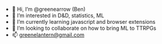 - 👋 Hi, I’m @greenearrow (Ben)
- 👀 I’m interested in D&D, statistics, ML
- 🌱 I’m currently learning javascript and browser extensions
- 💞️ I’m looking to collaborate on how to bring ML to TTRPGs
- 📫 greenelantern@gmail.com

<!---
greenearrow/greenearrow is a ✨ special ✨ repository because its `README.md` (this file) appears on your GitHub profile.
You can click the Preview link to take a look at your changes.
--->
